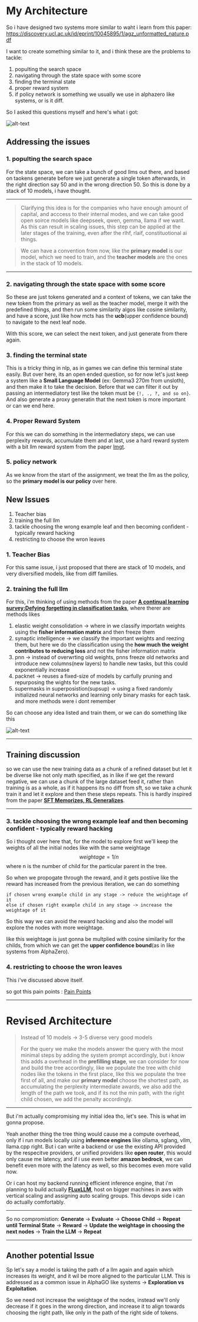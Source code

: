# My Architecture

So i have designed two systems more similar to waht i learn from this paper: https://discovery.ucl.ac.uk/id/eprint/10045895/1/agz_unformatted_nature.pdf

I want to create something similar to it, and i think these are the problems to tackle:
1. populting the search space
2. navigating through the state space with some score
3. finding the terminal state
4. proper reward system
5. if policy network is something we usually we use in alphazero like systems, or is it diff.

So I asked this questions myself and here's what i got:

![alt-text](./architecture.png)

## Addressing the issues
### 1. populting the search space
For the state space, we can take a bunch of good llms out there, and based on taokens generate before we just generate a single token afterwards, in the right direction say 50 and in the wrong direction 50. So this is done by a stack of 10 models, i have thought.

---
> Clarifying this idea is for the companies who have enough amount of capital, and acccess to their internal modes, and we can take good open soirce models like deepseek, qwen, gemma, llama if we want. As this can result in scaling issues, this step can be applied at the later stages of the training, even after the rlhf, rlaif, constituotional ai things.

> We can have a convention from now, like the **primary model** is our model, which we need to train, and the **teacher models** are the ones in the stack of 10 models.

---
### 2. navigating through the state space with some score
So these are just tokens generated and a context of tokens, we can take the new token from the primary as well as the teacher model, merge it with the predefined things, and then run some similarity algos like cosine similarity, and have a score, just like how mcts has the **ucb**(upper confidence bound) to navigate to the next leaf node.

With this score, we can select the next token, and just generate from there again. 

### 3. finding the terminal state
This is a tricky thing in nlp, as in games we can define this terminal state easily. But over here, its an open ended question, so for now let's just keep a system like a **Small Language Model** (ex: Gemma3 270m from unsloth), and then make it to take the decision. Before that we can filter it out by passing an intermediatory test like the token must be `{!, ., ?, and so on}`. And also generate a proxy generatin that the next token is more important or can we end here.

### 4. Proper Reward System
For this we can do something in the intermediatory steps, we can use perplexity rewards, accumulate them and at last, use a hard reward system with a bit llm reward system from the paper [lmgt](https://arxiv.org/pdf/2409.04744). 

### 5. policy network
As we know from the start of the assignment, we treat the llm as the policy, so the **primary model is our policy** over here.


## New Issues
1. Teacher bias
2. training the full llm
3. tackle choosing the wrong example leaf and then becoming confident - typically reward hacking
4. restricting to choose the wron leaves

### 1. Teacher Bias
For this same issue, i just proposed that there are stack of 10 models, and very diversified models, like from diff families.

### 2. training the full llm
For this, i'm thinking of using methods from the paper [**A continual learning survey:Defying forgetting in classification tasks**](http://qmro.qmul.ac.uk/xmlui/bitstream/handle/123456789/105625/Slabaugh%20A%20Continual%20Learning%202021%20Accepted.pdf?sequence=2&isAllowed=y), where therer are methods likes
1. elastic weight consolidation -> where in we classify importatn weights using the **fisher information matrix** and then freeze them
2. synaptic intelligence -> we classify the important weights and reezing them, but here we do the classification using the **how much the weight contributes to reducing loss** and not the fisher information matrix
3. pnn -> instead of overwrting old weights, pnns freeze old networks and introduce new columns(new layers) to handle new tasks, but this could exponentially increase
4. packnet -> reuses a fixed-size of models by carfully pruning and repurposing the wights for the new tasks.
5. supermasks in superposistion(supsup) -> using a fixed randomly initialized neural networks and learning only binary masks for each task.
and more methods were i dont remember

So can choose any idea listed and train them, or we can do something like this

![alt-text](./moe_training.png)

---
## Training discussion
so we can use the new training data as a chunk of a refined dataset but let it be diverse like not only math specified, as in like if we get the reward negative, we can use a chunk of the large dataset feed it, rather than training is as a whole, as if it happens its no diff from sft, so we take a chunk train it and let it explore and then these steps repeats. This is hardly inspired from the paper [**SFT Memorizes, RL Generalizes**](https://arxiv.org/pdf/2501.17161).

---

### 3. tackle choosing the wrong example leaf and then becoming confident - typically reward hacking
So i thought over here that, for the model to explore first we'll keep the weights of all the initial nodes like with the same weightage
$$weightage=1/n$$
where n is the number of child for the particular parent in the tree.

So when we propogate through the reward, and it gets postiive like the reward has increased from the previous iteration, we can do something
```
if chosen wrong example child in any stage -> reduce the weightage of it
else if chosen right example child in any stage -> increase the weightage of it
```
So this way we can avoid the reward hacking and also the model will explore the nodes with more weightage.

like this weightage is just gonna be multplied with cosine similarity for the childs, from which we can get the **upper confidence bound**(as in like systems from AlphaZero).

### 4. restricting to choose the wron leaves
This i've discussed above itself.

so got this pain points : [Pain Points](./pain_points.md)

---
# Revised Architecture

> Instead of 10 models -> 3-5 diverse very good models
> 
> For the query we make the models answer the query with the most minimal steps by adding the system prompt accordingly, but i know this adds a overhead in the **prefilling stage**, we can consider for now and build the tree accordingly, like we populate the tree with child nodes like the tokens in the first place, like this we populate the tree first of all, and make our **primary model** choose the shortest path, as accumulating the perplexity intermediate awards, we also add the length of the path we took, and if its not the min path, with the right child chosen, we add the penalty accordingly.

---

But i'm actually compromising my initial idea tho, let's see. This is what im gonna propose. 

Yeah another thing the tree thing would cause me a compute overhead, only if i run models locally using **inference engines** like ollama, sglang, vllm, llama.cpp right. But i can write a backend or use the existing API provided by the respecitve providers, or unified providers like **open router**, this would only cause me latency, and if i use even better **amazon bedrock**, we can benefit even more with the latency as well, so this becomes even more valid now.

Or i can host my backend running efficient inference engine, that i'm planning to build actually [**FLuxLLM**](https://github.com/HyperKuvid-Labs/FluxLLM), host on bigger machines in aws with vertical scaling and assigning auto scaling groups. This devops side i can do actually comfortably. 

---
So no compromistion: **Generate** → **Evaluate** → **Choose Child** → **Repeat until Terminal State** → **Reward** → **Update the weightage in choosing the next nodes** → **Train the LLM** → **Repeat**

---

## Another potential Issue
Sp let's say a model is taking the path of a llm again and again which increases its weight, and it wil be more aligned to the particular LLM. This is addressed as a common issue in AlphaGO like systems -> **Exploration vs Exploitation**. 

So we need not increase the weightage of the nodes, instead we'll only decrease if it goes in the wrong direction, and increase it to align towards choosing the right path, like only in the path of the right side of tokens. 
